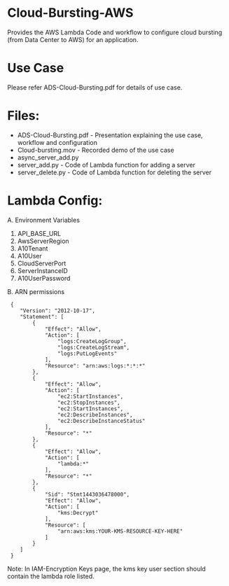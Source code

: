 # Cloud-Bursting-AWS
Provides the AWS Lambda Code and workflow to configure cloud bursting (from Data Center to AWS) for an application.

Use Case
========

Please refer ADS-Cloud-Bursting.pdf for details of use case.

Files:
=====
- ADS-Cloud-Bursting.pdf - Presentation explaining the use case, workflow and configuration
- Cloud-bursting.mov - Recorded demo of the use case
- async_server_add.py
- server_add.py - Code of Lambda function for adding a server
- server_delete.py - Code of Lambda function for deleting the server

Lambda Config:
=============

A. Environment Variables

 1. API_BASE_URL
 2. AwsServerRegion
 3. A10Tenant
 4. A10User
 5. CloudServerPort
 6. ServerInstanceID
 7. A10UserPassword

B. ARN permissions
```
 {
    "Version": "2012-10-17",
    "Statement": [
        {
            "Effect": "Allow",
            "Action": [
                "logs:CreateLogGroup",
                "logs:CreateLogStream",
                "logs:PutLogEvents"
            ],
            "Resource": "arn:aws:logs:*:*:*"
        },
        {
            "Effect": "Allow",
            "Action": [
                "ec2:StartInstances",
                "ec2:StopInstances",
                "ec2:StartInstances",
                "ec2:DescribeInstances",
                "ec2:DescribeInstanceStatus"
            ],
            "Resource": "*"
        },
        {
            "Effect": "Allow",
            "Action": [
                "lambda:*"
            ],
            "Resource": "*"
        },
        {
            "Sid": "Stmt1443036478000",
            "Effect": "Allow",
            "Action": [
                "kms:Decrypt"
            ],
            "Resource": [
                "arn:aws:kms:YOUR-KMS-RESOURCE-KEY-HERE"
            ]
        }
    ]
 }
```

 Note: In IAM-Encryption Keys page, the kms key user section should contain the lambda role listed.
